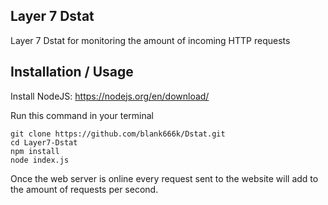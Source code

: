 ## Layer 7 Dstat

Layer 7 Dstat for monitoring the amount of incoming HTTP requests

## Installation / Usage

Install NodeJS: https://nodejs.org/en/download/

Run this command in your terminal

```
git clone https://github.com/blank666k/Dstat.git
cd Layer7-Dstat
npm install
node index.js
```
Once the web server is online every request sent to the website will add to the amount of requests per second.
